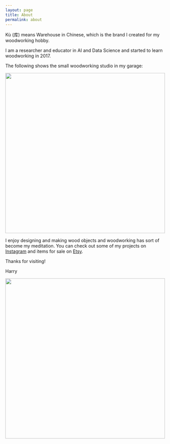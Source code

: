 ```yaml
---
layout: page
title: About
permalink: about
---
```


Kù (库) means Warehouse in Chinese, which is the brand I created for my woodworking hobby.

I am a researcher and educator in AI and Data Science and started to learn woodworking in 2017. 

The following shows the small woodworking studio in my garage:

<img class="mx-auto drop-shadow-md" width="500" src="https://user-images.githubusercontent.com/595772/180903147-7198af6b-4d37-42a0-9dc2-ceda4ae204bd.JPG">

I enjoy designing and making wood objects and woodworking has sort of become my meditation. You can check out some of my projects on [Instagram](https://www.instagram.com/ku_warehouse_store/) and items for sale on [Etsy](https://www.etsy.com/shop/KuWarehouse). 

Thanks for visiting!

Harry

<img class="mx-auto drop-shadow-md" width="500" src="https://user-images.githubusercontent.com/595772/181522246-c3ed5618-d0aa-46bc-a65a-2a6f4b83c69d.jpg">
